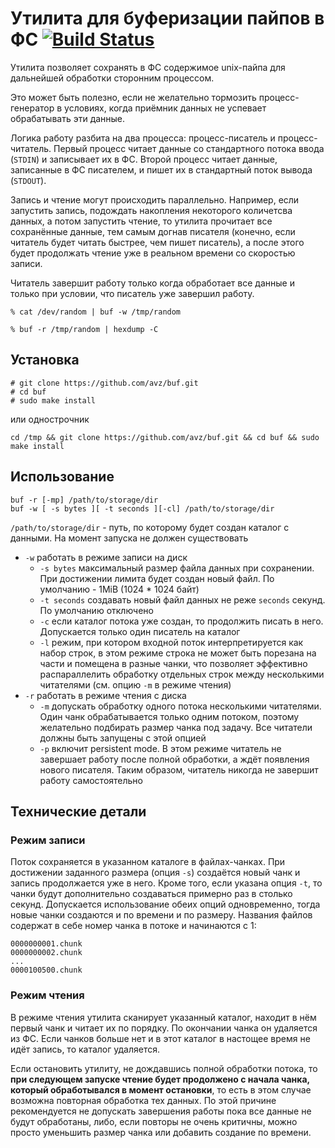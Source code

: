 # Утилита для буферизации пайпов в ФС [![Build Status](https://secure.travis-ci.org/avz/buf.png)](http://travis-ci.org/avz/buf)

Утилита позволяет сохранять в ФС содержимое unix-пайпа для дальнейшей обработки сторонним процессом.

Это может быть полезно, если не желательно тормозить процесс-генератор в условиях, когда приёмник данных
не успевает обрабатывать эти данные.

Логика работу разбита на два процесса: процесс-писатель и процесс-читатель.
Первый процесс читает данные со стандартного потока ввода (``STDIN``) и записывает их в ФС.
Второй процесс читает данные, записанные в ФС писателем, и пишет их в стандартный поток вывода (``STDOUT``).

Запись и чтение могут происходить параллельно. Например, если запустить запись, подождать накопления
некоторого количетсва данных, а потом запустить чтение, то утилита прочитает все сохранённые данные,
тем самым догнав писателя (конечно, если читатель будет читать быстрее, чем пишет писатель), а после
этого будет продолжать чтение уже в реальном времени со скоростью записи.

Читатель завершит работу только когда обработает все данные и только при условии, что писатель уже завершил работу.

```
% cat /dev/random | buf -w /tmp/random
```

```
% buf -r /tmp/random | hexdump -C
```
## Установка

```
# git clone https://github.com/avz/buf.git
# cd buf
# sudo make install
```

или однострочник

```
cd /tmp && git clone https://github.com/avz/buf.git && cd buf && sudo make install
```

## Использование

```
buf -r [-mp] /path/to/storage/dir
buf -w [ -s bytes ][ -t seconds ][-cl] /path/to/storage/dir
```

``/path/to/storage/dir`` - путь, по которому будет создан каталог с данными.
На момент запуска не должен существовать

 * ``-w`` работать в режиме записи на диск
   * ``-s bytes`` максимальный размер файла данных при сохранении. При достижении лимита будет создан новый файл. По умолчанию - 1MiB (1024 * 1024 байт)
   * ``-t seconds`` создавать новый файл данных не реже ``seconds`` секунд. По умолчанию отключено
   * ``-c`` если каталог потока уже создан, то продолжить писать в него. Допускается только один писатель на каталог
   * ``-l`` режим, при котором входной поток интерпретируется как набор строк, в этом режиме строка не может быть порезана на части и помещена в разные чанки, что позволяет эффективно распараллелить обработку отдельных строк между несколькими читателями (см. опцию ``-m`` в режиме чтения)
 * ``-r`` работать в режиме чтения с диска
   * ``-m`` допускать обработку одного потока несколькими читателями. Один чанк обрабатывается только одним потоком, поэтому желательно подбирать размер чанка под задачу. Все читатели должны быть запущены с этой опцией
   * ``-p`` включит persistent mode. В этом режиме читатель не завершает работу после полной обработки, а ждёт появления нового писателя. Таким образом, читатель никогда не завершит работу самостоятельно

## Технические детали

### Режим записи
Поток сохраняется в указанном каталоге в файлах-чанках.
При достижении заданного размера (опция ``-s``) создаётся новый чанк и запись продолжается уже в него. Кроме того, если указана
опция ``-t``, то чанки будут дополнительно создаваться примерно раз в столько секунд.
Допускается использование обеих опций одновременно, тогда новые чанки создаются и по времени и по размеру.
Названия файлов содержат в себе номер чанка в потоке и начинаются с 1:
```
0000000001.chunk
0000000002.chunk
...
0000100500.chunk
```

### Режим чтения
В режиме чтения утилита сканирует указанный каталог, находит в нём первый чанк и читает их по порядку.
По окончании чанка он удаляется из ФС. Если чанков больше нет и в этот каталог в настощее время не идёт запись, то каталог удаляется.

Если остановить утилиту, не дождавшись полной обработки потока,
то **при следующем запуске чтение будет продолжено с начала чанка, который обработывался в момент остановки**,
то есть в этом случае возможна повторная обработка тех данных.
По этой причине рекомендуется не допускать завершения работы пока все данные не будут обработаны, либо,
если повторы не очень критичны, можно просто уменьшить размер чанка или добавить создание по времени.
